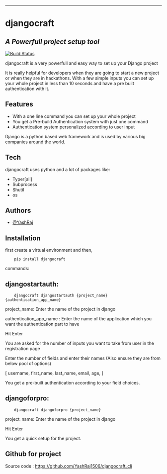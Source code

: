***************************************************************************************************************************




# djangocraft
## _A Powerfull project setup tool_


[![Build Status](https://travis-ci.org/joemccann/dillinger.svg?branch=master)](https://travis-ci.org/joemccann/dillinger)

djangocraft is a very powerfull and easy way to set up your Django project

It is really helpful for developers when they are going to start a new project or when they are in hackathons. With a few simple inputs you can set up your whole project in less than 10 seconds and have a pre built authentication with it.

## Features

- With a one line command you can set up your whole project 
- You get a Pre-build Authentication system with just one command
- Authentication system personalized according to user input

Django is a python based web framework and is used by various big companies around the world.


## Tech

djangocraft uses python and a lot of packages like:

- Typer[all]
- Subprocess 
- Shutil 
- os








## Authors

- [@YashRaj](https://github.com/YashRaj1506)


## Installation

first create a virtual environment and then,

        pip install djangocraft

commands:

## djangostartauth:

        djangocraft djangostartauth {project_name} {authentication_app_name}

project_name: Enter the name of the project in django

authentication_app_name : Enter the name of the application which you want the authentication part to have

Hit Enter

You are asked for the number of inputs you want to take from user in the registration page 

Enter the number of fields and enter their names (Also ensure they are from below pool of options)

[
 username,
 first_name,
 last_name,
 email,
 age,
]

You get a pre-built authentication according to your field choices. 


## djangoforpro:

        djangocraft djangoforpro {project_name} 

project_name: Enter the name of the project in django

Hit Enter

You get a quick setup for the project.

## Github for project

Source code : https://github.com/YashRaj1506/djangocraft_cli